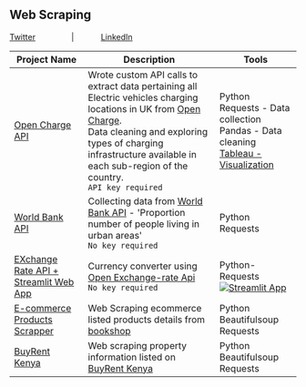 ## Web Scraping
[Twitter](https://twitter.com/d_kungu)  &nbsp; &nbsp; &nbsp; &nbsp; &nbsp; &nbsp; &nbsp; &nbsp;|&nbsp; &nbsp; &nbsp; &nbsp; &nbsp; &nbsp; [LinkedIn](https://www.linkedin.com/in/dianakungu/)


|**Project Name**|**Description**|**Tools**|
|---|---|---|
|[Open Charge API](https://github.com/diana-kungu/Web-Scraping/blob/main/Open_charge_api.py)|Wrote custom API calls to extract data pertaining all Electric vehicles charging locations in UK from [Open Charge](https://api.openchargemap.io/v3/poi/). <br> Data cleaning and exploring types of charging infrastructure available in each sub-region of the country. <br> `API key required`|Python Requests - Data collection <br> Pandas - Data cleaning <br> [Tableau - Visualization](https://public.tableau.com/app/profile/dianakungu/viz/EVChargingPointsinUK/EVInfrustuctureDashboard)|
|[World Bank API](https://github.com/diana-kungu/Web-Scraping/blob/main/Worldbank_API.py)|Collecting data from [World Bank API](https://data.worldbank.org/indicator) - 'Proportion number of people living in urban areas' <br> `No key required`| Python Requests|
|[EXchange Rate API + Streamlit Web App](https://github.com/diana-kungu/Web-Scraping/blob/main/Xchange_Rate_currency_API.py)|Currency converter using [Open Exchange-rate Api](https://open.er-api.com/v6/latest)  <br> `No key required`|Python- Requests <br> [![Streamlit App](https://static.streamlit.io/badges/streamlit_badge_black_white.svg)](https://share.streamlit.io/diana-kungu/web-scraping/main/Exchange-Rate.py)| 
|[E-commerce Products Scrapper](https://github.com/diana-kungu/Web-Scraping/blob/main/books_scraper_with_bs4.py)|Web Scraping ecommerce listed products details from [bookshop](https://books.toscrape.com)| Python Beautifulsoup <br> Requests|
|[BuyRent Kenya](https://github.com/diana-kungu/Web-Scraping/blob/main/buyrent_scrapper_with_bs4.py)|Web scraping property information listed on [BuyRent Kenya](https://www.buyrentkenya)|Python Beautifulsoup <br> Requests|